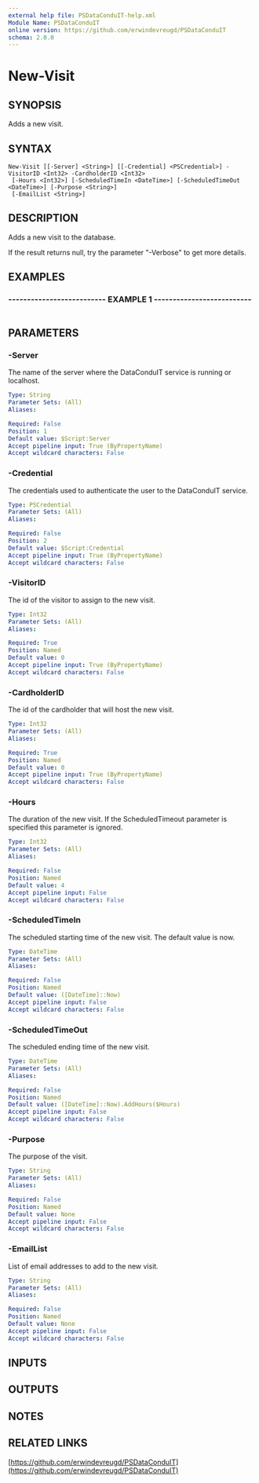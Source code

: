 ```yaml
---
external help file: PSDataConduIT-help.xml
Module Name: PSDataConduIT
online version: https://github.com/erwindevreugd/PSDataConduIT
schema: 2.0.0
---
```


# New-Visit

## SYNOPSIS
Adds a new visit.

## SYNTAX

```
New-Visit [[-Server] <String>] [[-Credential] <PSCredential>] -VisitorID <Int32> -CardholderID <Int32>
 [-Hours <Int32>] [-ScheduledTimeIn <DateTime>] [-ScheduledTimeOut <DateTime>] [-Purpose <String>]
 [-EmailList <String>]
```

## DESCRIPTION
Adds a new visit to the database. 

If the result returns null, try the parameter "-Verbose" to get more details.

## EXAMPLES

### -------------------------- EXAMPLE 1 --------------------------
```

```

## PARAMETERS

### -Server
The name of the server where the DataConduIT service is running or localhost.

```yaml
Type: String
Parameter Sets: (All)
Aliases: 

Required: False
Position: 1
Default value: $Script:Server
Accept pipeline input: True (ByPropertyName)
Accept wildcard characters: False
```

### -Credential
The credentials used to authenticate the user to the DataConduIT service.

```yaml
Type: PSCredential
Parameter Sets: (All)
Aliases: 

Required: False
Position: 2
Default value: $Script:Credential
Accept pipeline input: True (ByPropertyName)
Accept wildcard characters: False
```

### -VisitorID
The id of the visitor to assign to the new visit.

```yaml
Type: Int32
Parameter Sets: (All)
Aliases: 

Required: True
Position: Named
Default value: 0
Accept pipeline input: True (ByPropertyName)
Accept wildcard characters: False
```

### -CardholderID
The id of the cardholder that will host the new visit.

```yaml
Type: Int32
Parameter Sets: (All)
Aliases: 

Required: True
Position: Named
Default value: 0
Accept pipeline input: True (ByPropertyName)
Accept wildcard characters: False
```

### -Hours
The duration of the new visit.
If the ScheduledTimeout parameter is specified this parameter is ignored.

```yaml
Type: Int32
Parameter Sets: (All)
Aliases: 

Required: False
Position: Named
Default value: 4
Accept pipeline input: False
Accept wildcard characters: False
```

### -ScheduledTimeIn
The scheduled starting time of the new visit.
The default value is now.

```yaml
Type: DateTime
Parameter Sets: (All)
Aliases: 

Required: False
Position: Named
Default value: ([DateTime]::Now)
Accept pipeline input: False
Accept wildcard characters: False
```

### -ScheduledTimeOut
The scheduled ending time of the new visit.

```yaml
Type: DateTime
Parameter Sets: (All)
Aliases: 

Required: False
Position: Named
Default value: ([DateTime]::Now).AddHours($Hours)
Accept pipeline input: False
Accept wildcard characters: False
```

### -Purpose
The purpose of the visit.

```yaml
Type: String
Parameter Sets: (All)
Aliases: 

Required: False
Position: Named
Default value: None
Accept pipeline input: False
Accept wildcard characters: False
```

### -EmailList
List of email addresses to add to the new visit.

```yaml
Type: String
Parameter Sets: (All)
Aliases: 

Required: False
Position: Named
Default value: None
Accept pipeline input: False
Accept wildcard characters: False
```

## INPUTS

## OUTPUTS

## NOTES

## RELATED LINKS

[https://github.com/erwindevreugd/PSDataConduIT](https://github.com/erwindevreugd/PSDataConduIT)

